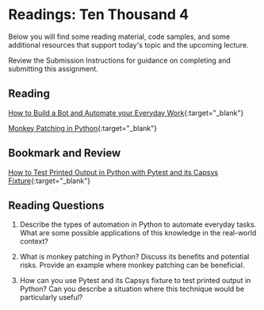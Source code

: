 # Readings: Ten Thousand 4

Below you will find some reading material, code samples, and some additional resources that support today's topic and the upcoming lecture.

Review the Submission Instructions for guidance on completing and submitting this assignment.

## Reading

[How to Build a Bot and Automate your Everyday Work](https://www.freecodecamp.org/news/building-bots/){:target="_blank"}

<!-- Mix it up! Create the questions with pointed answers, fill in the blank, or opinion/open ended -->

[Monkey Patching in Python](https://medium.com/@bits_code/https-medium-com-bits-code-monkey-patching-in-python-9a28dc0cbe4f){:target="_blank"}

<!-- Mix it up! Create the questions with pointed answers, fill in the blank, or opinion/open ended -->

## Bookmark and Review

[How to Test Printed Output in Python with Pytest and its Capsys Fixture](https://pavolkutaj.medium.com/how-to-test-printed-output-in-python-with-pytest-and-its-capsys-fixture-161010cfc5ad){:target="_blank"}

## Reading Questions
<!-- Written with help from ChatGPT -->

1. Describe the types of automation in Python to automate everyday tasks. What are some possible applications of this knowledge in the real-world context?

1. What is monkey patching in Python? Discuss its benefits and potential risks. Provide an example where monkey patching can be beneficial.

1. How can you use Pytest and its Capsys fixture to test printed output in Python? Can you describe a situation where this technique would be particularly useful?
